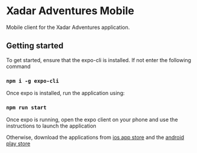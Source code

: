 # Xadar Adventures Mobile

Mobile client for the Xadar Adventures application.

## Getting started

To get started, ensure that the expo-cli is installed. If not enter the following command

### `npm i -g expo-cli`

Once expo is installed, run the application using:

### `npm run start`

Once expo is running, open the expo client on your phone and use the instructions to launch the application

Otherwise, download the applications from [ios app store](https://apps.apple.com/ca/app/xadar-adventures/id1540450403) and the [android play store](https://play.google.com/store/apps/details?id=com.joshuakaluba.xadaradventures&hl=en)
